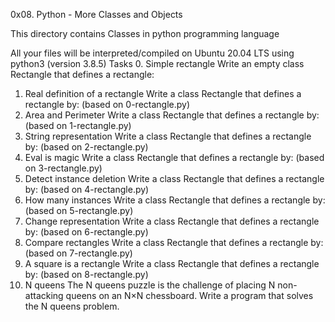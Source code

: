 0x08. Python - More Classes and Objects

This directory contains Classes in python programming language

All your files will be interpreted/compiled on Ubuntu 20.04 LTS using python3 (version 3.8.5)
Tasks
0. Simple rectangle
Write an empty class Rectangle that defines a rectangle:
1. Real definition of a rectangle
Write a class Rectangle that defines a rectangle by: (based on 0-rectangle.py)
2. Area and Perimeter
Write a class Rectangle that defines a rectangle by: (based on 1-rectangle.py)
3. String representation
Write a class Rectangle that defines a rectangle by: (based on 2-rectangle.py)
4. Eval is magic
Write a class Rectangle that defines a rectangle by: (based on 3-rectangle.py)
5. Detect instance deletion
Write a class Rectangle that defines a rectangle by: (based on 4-rectangle.py)
6. How many instances
Write a class Rectangle that defines a rectangle by: (based on 5-rectangle.py)
7. Change representation
Write a class Rectangle that defines a rectangle by: (based on 6-rectangle.py)
8. Compare rectangles
Write a class Rectangle that defines a rectangle by: (based on 7-rectangle.py)
9. A square is a rectangle
Write a class Rectangle that defines a rectangle by: (based on 8-rectangle.py)
10. N queens
The N queens puzzle is the challenge of placing N non-attacking queens on an N×N chessboard. Write a program that solves the N queens problem.
